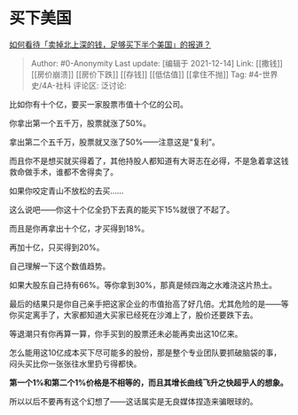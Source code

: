 # 买下美国
[如何看待「卖掉北上深的钱，足够买下半个美国」的报道？](https://www.zhihu.com/question/40803622/answer/2269764392)

> Author: #0-Anonymity
> Last update: [编辑于 2021-12-14]
> Link: [[撒钱]] [[房价崩溃]] [[房价下跌]] [[存钱]] [[低估值]] [[拿住不抛]]
> Tag: #4-世界史/4A-社科
> 评论区:
> 泛讨论:

比如你有十个亿，要买一家股票市值十个亿的公司。

你拿出第一个五千万，股票就涨了50%。

拿出第二个五千万，股票就又涨了50%——注意这是“复利”。

而且你不是想买就买得着了，其他持股人都知道有大哥志在必得，不是急着拿这钱救命做手术，谁都不舍得卖了。

如果你咬定青山不放松的去买……

这么说吧——你这十个亿全扔下去真的能买下15%就很了不起了。

而且是你再拿出十个亿，才买得到18%。

再加十亿，只买得到20%。

自己理解一下这个数值趋势。

如果大股东自己持有66%。等你拿到30%，那真是倾四海之水难浇这片热土。

最后的结果只是你自己亲手把这家企业的市值抬高了好几倍。尤其危险的是——等你买定离手了，大家都知道大买家已经死在沙滩上了，股价还要跌下去。

等退潮只有你再算一算，你手买到的股票还未必能再卖出这10亿来。

怎么能用这10亿成本买下尽可能多的股份，那是整个专业团队要抓破脑袋的事，闷头买比你一张张往水里扔亏得都快。

**第一个1%和第二个1%价格是不相等的，而且其增长曲线飞升之快超乎人的想象。**

所以以后不要再有这个幻想了——这话属实是无良媒体捏造来骗眼球的。
